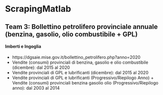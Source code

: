 # ScrapingMatlab

<body>
  <h2>Team 3: Bollettino petrolifero provinciale annuale (benzina, gasolio, olio combustibile + GPL)</h2>
  <h4>Imberti e Ingoglia</h4>
  
  <ul>
    <li>https://dgsaie.mise.gov.it/bollettino_petrolifero.php?anno=2020</li>
    <li>Vendite (consumi) provinciali di benzina, gasolio e olio combustibile (dicembre): dal 2015 al 2020</li>
    <li>Vendite provinciali di GPL e lubrificanti (dicembre): dal 2015 al 2020</li>
    <li>Vendite provinciali di GPL e lubrificanti (Progressivo/Riepilogo Anno) + Vendite (consumi) provinciali benzina gasolio olio (Progressivo/Riepilogo anno):         dal 2003 al 2014</li>
  </ul>
  </body>
